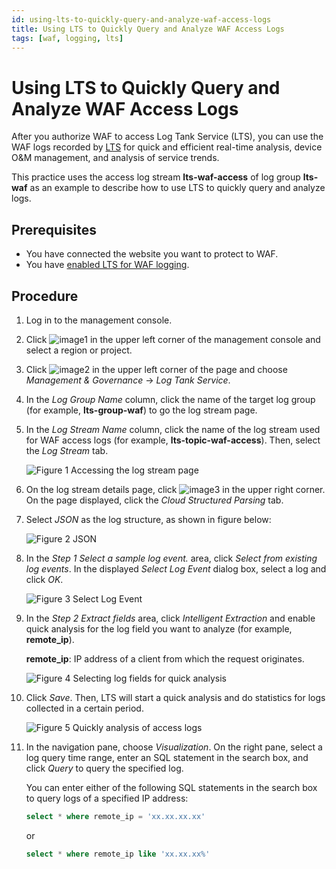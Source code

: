 ```yaml
---
id: using-lts-to-quickly-query-and-analyze-waf-access-logs
title: Using LTS to Quickly Query and Analyze WAF Access Logs
tags: [waf, logging, lts]
---
```



# Using LTS to Quickly Query and Analyze WAF Access Logs

After you authorize WAF to access Log Tank Service (LTS), you can use
the WAF logs recorded by
[LTS](https://www.open-telekom-cloud.com/en/products-services/core-services/log-tank-service)
for quick and efficient real-time analysis, device O&M management, and
analysis of service trends.

This practice uses the access log stream **lts-waf-access** of log group
**lts-waf** as an example to describe how to use LTS to quickly query
and analyze logs.

## Prerequisites

- You have connected the website you want to protect to WAF.
- You have [enabled LTS for WAF
    logging](https://docs.otc.t-systems.com/web-application-firewall-dedicated/umn/enabling_lts_for_waf_logging.html).

## Procedure

1. Log in to the management console.

2. Click ![image1](/img/docs/best-practices/security-services/web-application-firewall/en-us_image_0000001192435242.jpg) in
    the upper left corner of the management console and select a region
    or project.

3. Click ![image2](/img/docs/best-practices/security-services/web-application-firewall/en-us_image_0000001237195219.png) in
    the upper left corner of the page and choose *Management &
    Governance* -> *Log Tank Service*.

4. In the *Log Group Name* column, click the name of the target log
    group (for example, **lts-group-waf**) to go the log stream page.

5. In the *Log Stream Name* column, click the name of the log stream
    used for WAF access logs (for example, **lts-topic-waf-access**).
    Then, select the *Log Stream* tab.

    ![**Figure 1** Accessing the log stream
    page](/img/docs/best-practices/security-services/web-application-firewall/en-us_image_0000001698121802.png)

6. On the log stream details page, click
    ![image3](/img/docs/best-practices/security-services/web-application-firewall/en-us_image_0000001811225769.png) in the
    upper right corner. On the page displayed, click the *Cloud
    Structured Parsing* tab.

7. Select *JSON* as the log structure, as shown in figure below:

    ![**Figure 2**
    JSON](/img/docs/best-practices/security-services/web-application-firewall/en-us_image_0000001236748339.png)

8. In the *Step 1 Select a sample log event.* area, click *Select
    from existing log events*. In the displayed *Select Log Event*
    dialog box, select a log and click *OK*.

    ![**Figure 3** Select Log
    Event](/img/docs/best-practices/security-services/web-application-firewall/en-us_image_0000001192108582.png)

9. In the *Step 2 Extract fields* area, click *Intelligent
    Extraction* and enable quick analysis for the log field you want to
    analyze (for example, **remote_ip**).

    **remote_ip**: IP address of a client from which the request
    originates.

    ![**Figure 4** Selecting log fields for quick
    analysis](/img/docs/best-practices/security-services/web-application-firewall/en-us_image_0000001192348152.png)

10. Click *Save*. Then, LTS will start a quick analysis and do
    statistics for logs collected in a certain period.

    ![**Figure 5** Quickly analysis of access
    logs](/img/docs/best-practices/security-services/web-application-firewall/en-us_image_0000001192109594.png)

11. In the navigation pane, choose *Visualization*. On the right pane,
    select a log query time range, enter an SQL statement in the search
    box, and click *Query* to query the specified log.

    You can enter either of the following SQL statements in the search
    box to query logs of a specified IP address:

    ```sql
    select * where remote_ip = 'xx.xx.xx.xx' 
    ```

    or

    ```sql
    select * where remote_ip like 'xx.xx.xx%'
    ```
